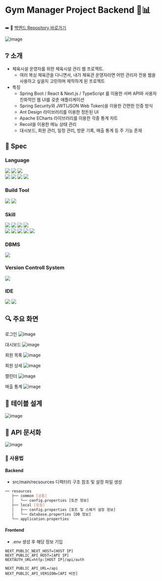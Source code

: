 
# Gym Manager Project Backend 🥊📊

➡️ 🔗 <a href="https://github.com/jungyr98/gym-manager" target="_blank">백엔드 Repository 바로가기</a>

<!-- 프로젝트 결과물 -->
![image](https://github.com/user-attachments/assets/211e99a1-c1bb-41d2-973e-ab4c22cf143a)




## ❔ 소개
- 체육시설 운영자를 위한 체육시설 관리 웹 프로젝트.
  * 여러 복싱 체육관을 다니면서, 내가 체육관 운영자라면 어떤 관리자 전용 웹을 사용하고 싶을지 고민하며 제작하게 된 프로젝트
- 특징
  * Spring Boot / React & Next.js / TypeScript 를 이용한 서버 API와 사용자 친화적인 웹 UI를 갖춘 애플리케이션
  * Spring Security와 JWT(JSON Web Token)을 이용한 간편한 인증 방식
  * Ant Design 라이브러리를 이용한 정돈된 UI
  * Apache ECharts 라이브러리를 이용한 각종 통계 차트
  * Recoil을 이용한 메뉴 상태 관리
  * 대시보드, 회원 관리, 일정 관리, 방문 기록, 매출 통계 등 주 기능 존재

## 📑 Spec

### Language
<img src="https://img.shields.io/badge/Java-407291?style=flat-square&logo=java&logoColor=white"/> <img src="https://img.shields.io/badge/Next.js-000000?style=flat-square&logo=nextdotjs&logoColor=white"/> <img src="https://img.shields.io/badge/Node.js-5FA04E?style=flat-square&logo=Node.js&logoColor=white"/>   
<img src="https://img.shields.io/badge/JavaScript-F7DF1E?style=flat-square&logo=javascript&logoColor=white"/> <img src="https://img.shields.io/badge/React-61DAFB?style=flat-square&logo=react&logoColor=white"/> <img src="https://img.shields.io/badge/TypeScript-3178C6?style=flat-square&logo=typescript&logoColor=white"/> <img src="https://img.shields.io/badge/CSS3-1572B6?style=flat-square&logo=css3&logoColor=white"/>

### Build Tool
<img src="https://img.shields.io/badge/Gradle-02303A?style=flat-square&logo=gradle&logoColor=white"/> <img src="https://img.shields.io/badge/Next.js-000000?style=flat-square&logo=nextdotjs&logoColor=white"/>

### Skill
<img src="https://img.shields.io/badge/Spring Boot-6DB33F?style=flat-square&logo=springboot&logoColor=white"/> <img src="https://img.shields.io/badge/Lombok-a14933?style=flat-square&logo=lombok&logoColor=white"/> <img src="https://img.shields.io/badge/Spring Data JPA-6DB33F?style=flat-square&logo=spring&logoColor=white"/> <img src="https://img.shields.io/badge/Swagger-85EA2D?style=flat-square&logo=swagger&logoColor=white"/>   
<img src="https://img.shields.io/badge/.ENV-ECD53F?style=flat-square&logo=dotenv&logoColor=white"/> <img src="https://img.shields.io/badge/Ant Design-0170FE?style=flat-square&logo=antdesign&logoColor=white"/> <img src="https://img.shields.io/badge/Spring Securiy-6DB33F?style=flat-square&logo=springsecurity&logoColor=white"/>
<img src="https://img.shields.io/badge/Apache ECharts-AA344D?style=flat-square&logo=apacheecharts&logoColor=white"/> <img src="https://img.shields.io/badge/Recoil-3578E5?style=flat-square&logo=recoil&logoColor=white"/>

### DBMS
<img src="https://img.shields.io/badge/MySQL-4479A1?style=flat-square&logo=mysql&logoColor=white"/>

### Version Controll System
<img src="https://img.shields.io/badge/Git-F05032?style=flat-square&logo=git&logoColor=white"/>

### IDE
<img src="https://img.shields.io/badge/Eclipse IDE-2C2255?style=flat-square&logo=eclipseide&logoColor=white"/> <img src="https://img.shields.io/badge/VSCode-22a6f2?style=flat-square&logo=visualstudiocode&logoColor=white"/>

## 🔍 주요 화면
로그인
![image](https://github.com/user-attachments/assets/2bfd38f5-30c7-4316-9c49-43f0fd09adf8)

대시보드
![image](https://github.com/user-attachments/assets/211e99a1-c1bb-41d2-973e-ab4c22cf143a)

회원 목록
![image](https://github.com/user-attachments/assets/f6f4c69a-5326-4c31-bd1d-6ce403e25ff2)

회원 상세
![image](https://github.com/user-attachments/assets/69381718-cdb3-4db2-a6f9-ed46c4b9acc3)

캘린더
![image](https://github.com/user-attachments/assets/b539931f-b159-48fc-9922-5a3e37a56441)

매출 통계
![image](https://github.com/user-attachments/assets/499c6df9-21d7-4907-b7f9-e0a6a633e97b)

## :wrench: 테이블 설계
![image](https://github.com/user-attachments/assets/12bb41f4-9f62-4627-953c-257d2d0184ab)

## 🔌 API 문서화
![image](https://github.com/user-attachments/assets/6f3bea63-f771-4f59-b4ed-30dc51b8e1f1)

### :pushpin: 사용법
#### Backend
- src/main/recsources 디렉터리 구조 참조 및 설정 파일 생성
```bash
── resources
   ├── common [공통]
   │   └── config.properties [토큰 정보]
   ├── local [로컬]
   │   ├── config.properties [포트 및 스웨거 설정 정보]
   │   └── database.properties [DB 정보]
   └── application.properties
``` 
#### Frontend
- .env 생성 후 해당 정보 기입
```
NEXT_PUBLIC_NEXT_HOST=[HOST IP]
NEXT_PUBLIC_API_HOST=[API IP]
NEXTAUTH_URL=http:[HOST IP]/api/auth

NEXT_PUBLIC_API_URL=/api
NEXT_PUBLIC_API_VERSION=[API 버전]
```

